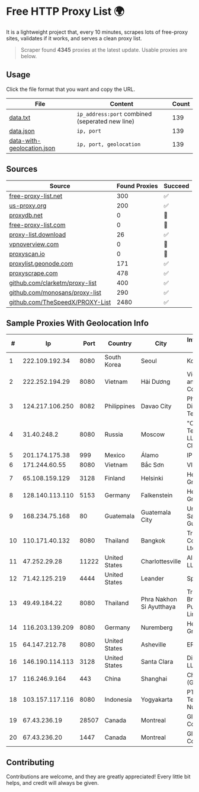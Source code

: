 
# Free HTTP Proxy List 🌍

It is a lightweight project that, every 10 minutes, scrapes lots of free-proxy sites, validates if it works, and serves a clean proxy list.


> Scraper found **4345** proxies at the latest update. Usable proxies are below.

## Usage

Click the file format that you want and copy the URL.


|File|Content|Count|
|----|-------|-----|
|[data.txt](https://raw.githubusercontent.com/themiralay/Proxy-List-World/master/data.txt)|`ip_address:port` combined (seperated new line)|139|
|[data.json](https://raw.githubusercontent.com/themiralay/Proxy-List-World/master/data.json)|`ip, port`|139|
|[data-with-geolocation.json](https://raw.githubusercontent.com/themiralay/Proxy-List-World/master/data-with-geolocation.json)|`ip, port, geolocation`|139|

## Sources

|Source|Found Proxies|Succeed|
|------|-------------|-------|
|[free-proxy-list.net](https://free-proxy-list.net)|300|✅|
|[us-proxy.org](https://www.us-proxy.org)|200|✅|
|[proxydb.net](http://proxydb.net)|0|🚫|
|[free-proxy-list.com](https://free-proxy-list.com/?page=&port=&type%5B%5D=http&type%5B%5D=https&up_time=0&search=Search)|0|🚫|
|[proxy-list.download](https://www.proxy-list.download/HTTP)|26|✅|
|[vpnoverview.com](https://vpnoverview.com/privacy/anonymous-browsing/free-proxy-servers)|0|🚫|
|[proxyscan.io](https://www.proxyscan.io)|0|🚫|
|[proxylist.geonode.com](https://proxylist.geonode.com/api/proxy-list?limit=300&page=1&sort_by=lastChecked&sort_type=desc&protocols=http,https)|171|✅|
|[proxyscrape.com](https://api.proxyscrape.com/v2/?request=displayproxies&protocol=http&timeout=10000&country=all&ssl=all&anonymity=all)|478|✅|
|[github.com/clarketm/proxy-list](https://raw.githubusercontent.com/clarketm/proxy-list/master/proxy-list-raw.txt)|400|✅|
|[github.com/monosans/proxy-list](https://raw.githubusercontent.com/monosans/proxy-list/main/proxies/http.txt)|290|✅|
|[github.com/TheSpeedX/PROXY-List](https://raw.githubusercontent.com/TheSpeedX/PROXY-List/master/http.txt)|2480|✅|


## Sample Proxies With Geolocation Info

|#|Ip|Port|Country|City|Internet Service Provider|
|-|--|----|-------|----|-------------------------|
|1|222.109.192.34|8080|South Korea|Seoul|Korea Telecom|
|2|222.252.194.29|8080|Vietnam|Hải Dương|VietNam Post and Telecom Corporation|
|3|124.217.106.250|8082|Philippines|Davao City|Philippine Long Distance Telephone Co.|
|4|31.40.248.2|8080|Russia|Moscow|"Cloud Technologies" LLC trading as Cloud.ru|
|5|201.174.175.38|999|Mexico|Álamo|IP Matrix|
|6|171.244.60.55|8080|Vietnam|Bắc Sơn|VIETEL|
|7|65.108.159.129|3128|Finland|Helsinki|Hetzner Online GmbH|
|8|128.140.113.110|5153|Germany|Falkenstein|Hetzner Online GmbH|
|9|168.234.75.168|80|Guatemala|Guatemala City|Universidad de San Carlos de Guatemala|
|10|110.171.40.132|8080|Thailand|Bangkok|True Internet Corporation CO. Ltd.|
|11|47.252.29.28|11222|United States|Charlottesville|Alibaba.com LLC|
|12|71.42.125.219|4444|United States|Leander|Spectrum|
|13|49.49.184.22|8080|Thailand|Phra Nakhon Si Ayutthaya|Triple T Broadband Public Company Limited|
|14|116.203.139.209|8080|Germany|Nuremberg|Hetzner Online GmbH|
|15|64.147.212.78|8080|United States|Asheville|ERC Broadband|
|16|146.190.114.113|3128|United States|Santa Clara|DigitalOcean, LLC|
|17|116.246.9.164|443|China|Shanghai|China Telecom (Group)|
|18|103.157.117.116|8080|Indonesia|Yogyakarta|PT Cloud Teknologi Nusantara|
|19|67.43.236.19|28507|Canada|Montreal|GloboTech Communications|
|20|67.43.236.20|1447|Canada|Montreal|GloboTech Communications|



## Contributing

Contributions are welcome, and they are greatly appreciated! Every
little bit helps, and credit will always be given.

